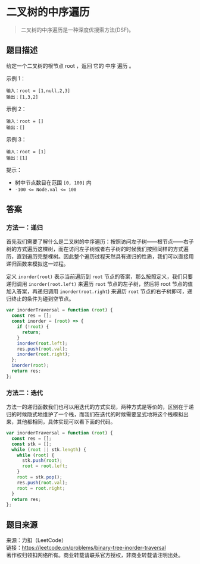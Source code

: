 # 二叉树的中序遍历

> 二叉树的中序遍历是一种深度优搜索方法(DSF)。

## 题目描述

给定一个二叉树的根节点 root ，返回 它的 中序 遍历 。

示例 1：

```
输入：root = [1,null,2,3]
输出：[1,3,2]
```

示例 2：

```
输入：root = []
输出：[]
```

示例 3：

```
输入：root = [1]
输出：[1]
```

提示：

- 树中节点数目在范围 `[0, 100]` 内
- `-100 <= Node.val <= 100`

## 答案

### 方法一：递归

首先我们需要了解什么是二叉树的中序遍历：按照访问左子树——根节点——右子树的方式遍历这棵树，而在访问左子树或者右子树的时候我们按照同样的方式遍历，直到遍历完整棵树。因此整个遍历过程天然具有递归的性质，我们可以直接用递归函数来模拟这一过程。

定义 `inorder(root)` 表示当前遍历到 `root` 节点的答案，那么按照定义，我们只要递归调用 `inorder(root.left)` 来遍历 `root` 节点的左子树，然后将 root 节点的值加入答案，再递归调用 `inorder(root.right`) 来遍历 `root` 节点的右子树即可，递归终止的条件为碰到空节点。

```js
var inorderTraversal = function (root) {
  const res = [];
  const inorder = (root) => {
    if (!root) {
      return;
    }
    inorder(root.left);
    res.push(root.val);
    inorder(root.right);
  };
  inorder(root);
  return res;
};
```

### 方法二：迭代

方法一的递归函数我们也可以用迭代的方式实现，两种方式是等价的，区别在于递归的时候隐式地维护了一个栈，而我们在迭代的时候需要显式地将这个栈模拟出来，其他都相同，具体实现可以看下面的代码。

```js
var inorderTraversal = function (root) {
  const res = [];
  const stk = [];
  while (root || stk.length) {
    while (root) {
      stk.push(root);
      root = root.left;
    }
    root = stk.pop();
    res.push(root.val);
    root = root.right;
  }
  return res;
};
```

## 题目来源

来源：力扣（LeetCode）  
链接：https://leetcode.cn/problems/binary-tree-inorder-traversal    
著作权归领扣网络所有。商业转载请联系官方授权，非商业转载请注明出处。
